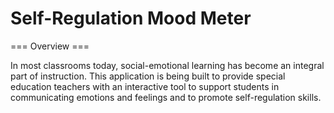 # Self-Regulation Mood Meter

=== Overview ===  

In most classrooms today, social-emotional learning has become an integral part of instruction. This application is being built to provide special education teachers with an interactive tool to support students in communicating emotions and feelings and to promote self-regulation skills. 